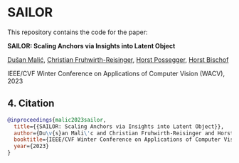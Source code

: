 # SAILOR

This repository contains the code for the paper:

**SAILOR: Scaling Anchors via Insights into Latent Object**

[Dušan Malić](https://github.com/malicd), [Christian Fruhwirth-Reisinger](https://github.com/chreisinger), [Horst Possegger](https://snototter.github.io/research/), [Horst Bischof](https://scholar.google.at/citations?user=_pq05Q4AAAAJ)

IEEE/CVF Winter Conference on Applications of Computer Vision (WACV), 2023



## 4. Citation

```BibTeX
@inproceedings{malic2023sailor,
  title={{SAILOR: Scaling Anchors via Insights into Latent Object}},
  author={Du\v{s}an Mali\'c and Christian Fruhwirth-Reisinger and Horst Possegger and Horst Bischof},
  booktitle={IEEE/CVF Winter Conference on Applications of Computer Vision (WACV)},
  year={2023}
} 
```
